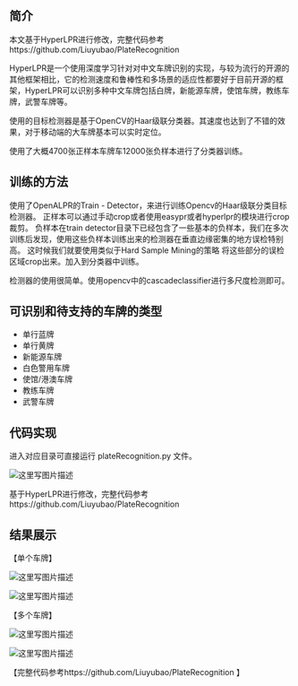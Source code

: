 

简介
--

本文基于HyperLPR进行修改，完整代码参考https://github.com/Liuyubao/PlateRecognition

HyperLPR是一个使用深度学习针对对中文车牌识别的实现，与较为流行的开源的其他框架相比，它的检测速度和鲁棒性和多场景的适应性都要好于目前开源的框架，HyperLPR可以识别多种中文车牌包括白牌，新能源车牌，使馆车牌，教练车牌，武警车牌等。 

使用的目标检测器是基于OpenCV的Haar级联分类器。其速度也达到了不错的效果，对于移动端的大车牌基本可以实时定位。

使用了大概4700张正样本车牌车12000张负样本进行了分类器训练。



训练的方法
-----

使用了OpenALPR的Train - Detector，来进行训练Opencv的Haar级联分类目标检测器。 
正样本可以通过手动crop或者使用easypr或者hyperlpr的模块进行crop裁剪。 
负样本在train detector目录下已经包含了一些基本的负样本，我们在多次训练后发现，使用这些负样本训练出来的检测器在垂直边缘密集的地方误检特别高。 这时候我们就要使用类似于Hard Sample Mining的策略 将这些部分的误检区域crop出来。加入到分类器中训练。 

检测器的使用很简单。使用opencv中的cascadeclassifier进行多尺度检测即可。 

可识别和待支持的车牌的类型
-------------

 - 单行蓝牌
 - 单行黄牌
 - 新能源车牌
 - 白色警用车牌
 - 使馆/港澳车牌
 - 教练车牌
 - 武警车牌


代码实现
----

进入对应目录可直接运行 plateRecognition.py 文件。

![这里写图片描述]( https://img-blog.csdn.net/20180621234815734?watermark/2/text/aHR0cHM6Ly9ibG9nLmNzZG4ubmV0L1l1YmFvTG91aXNMaXU=/font/5a6L5L2T/fontsize/400/fill/I0JBQkFCMA==/dissolve/70 )

基于HyperLPR进行修改，完整代码参考https://github.com/Liuyubao/PlateRecognition


结果展示
----

【单个车牌】

![这里写图片描述](https://img-blog.csdn.net/20180621235403140?watermark/2/text/aHR0cHM6Ly9ibG9nLmNzZG4ubmV0L1l1YmFvTG91aXNMaXU=/font/5a6L5L2T/fontsize/400/fill/I0JBQkFCMA==/dissolve/70)

![这里写图片描述](https://img-blog.csdn.net/20180621235418911?watermark/2/text/aHR0cHM6Ly9ibG9nLmNzZG4ubmV0L1l1YmFvTG91aXNMaXU=/font/5a6L5L2T/fontsize/400/fill/I0JBQkFCMA==/dissolve/70)


【多个车牌】

![这里写图片描述](https://img-blog.csdn.net/20180621235618458?watermark/2/text/aHR0cHM6Ly9ibG9nLmNzZG4ubmV0L1l1YmFvTG91aXNMaXU=/font/5a6L5L2T/fontsize/400/fill/I0JBQkFCMA==/dissolve/70)

![这里写图片描述](https://img-blog.csdn.net/2018062123563563?watermark/2/text/aHR0cHM6Ly9ibG9nLmNzZG4ubmV0L1l1YmFvTG91aXNMaXU=/font/5a6L5L2T/fontsize/400/fill/I0JBQkFCMA==/dissolve/70)


【完整代码参考https://github.com/Liuyubao/PlateRecognition 】


